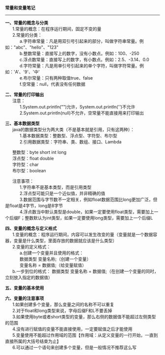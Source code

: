 **常量和变量笔记**  


----------


**一、常量的概念与分类**  
&nbsp;&nbsp;&nbsp;&nbsp;&nbsp;&nbsp;1.常量的概念：在程序运行期间，固定不变的量  
&nbsp;&nbsp;&nbsp;&nbsp;&nbsp;&nbsp;2.常量的分类：  
&nbsp;&nbsp;&nbsp;&nbsp;&nbsp;&nbsp;&nbsp;&nbsp;&nbsp;&nbsp;&nbsp;&nbsp;a.字符串常量：凡是用双引号引起来的部分，叫做字符串常量。例如："abc"、"hello"、"123"  
&nbsp;&nbsp;&nbsp;&nbsp;&nbsp;&nbsp;&nbsp;&nbsp;&nbsp;&nbsp;&nbsp;&nbsp;b.整数常量：直接写上的数字，没有小数点。例如：100、-250  
&nbsp;&nbsp;&nbsp;&nbsp;&nbsp;&nbsp;&nbsp;&nbsp;&nbsp;&nbsp;&nbsp;&nbsp;c.浮点数常量：直接写上的数字，有小数点。例如：2.5、-3.14、0.0  
&nbsp;&nbsp;&nbsp;&nbsp;&nbsp;&nbsp;&nbsp;&nbsp;&nbsp;&nbsp;&nbsp;&nbsp;d.字符常量：凡是用单引号引起来的单个字符，叫做字符常量。例如：'A'、'9'、'中'  
&nbsp;&nbsp;&nbsp;&nbsp;&nbsp;&nbsp;&nbsp;&nbsp;&nbsp;&nbsp;&nbsp;&nbsp;e.布尔常量：只有两种取值true、false  
&nbsp;&nbsp;&nbsp;&nbsp;&nbsp;&nbsp;&nbsp;&nbsp;&nbsp;&nbsp;&nbsp;&nbsp;f.空常量：null，代表没有任何数据  
                   
**二、常量的打印输出**  
&nbsp;&nbsp;&nbsp;&nbsp;&nbsp;&nbsp;注意：  
&nbsp;&nbsp;&nbsp;&nbsp;&nbsp;&nbsp;&nbsp;&nbsp;&nbsp;&nbsp;&nbsp;&nbsp;1.System.out.println("")允许，System.out.println('')不允许  
&nbsp;&nbsp;&nbsp;&nbsp;&nbsp;&nbsp;&nbsp;&nbsp;&nbsp;&nbsp;&nbsp;&nbsp;2.System.out.println(null)不允许，空常量不能直接用来打印输出  
            
**三、基本数据类型**  
&nbsp;&nbsp;&nbsp;&nbsp;&nbsp;&nbsp;java的数据类型分为两大类（不是基本就是引用，只有这两种）：  
&nbsp;&nbsp;&nbsp;&nbsp;&nbsp;&nbsp;&nbsp;&nbsp;&nbsp;&nbsp;&nbsp;&nbsp;1.基本数据类型：整数型、浮点型、字符型、布尔型  
&nbsp;&nbsp;&nbsp;&nbsp;&nbsp;&nbsp;&nbsp;&nbsp;&nbsp;&nbsp;&nbsp;&nbsp;2.引用数据类型：字符串、类、数组、接口、Lambda  
  
&nbsp;&nbsp;&nbsp;&nbsp;&nbsp;&nbsp;整数型：byte short int long  
&nbsp;&nbsp;&nbsp;&nbsp;&nbsp;&nbsp;浮点型：float double  
&nbsp;&nbsp;&nbsp;&nbsp;&nbsp;&nbsp;字符型：char  
&nbsp;&nbsp;&nbsp;&nbsp;&nbsp;&nbsp;布尔型：boolean  
  
&nbsp;&nbsp;&nbsp;&nbsp;&nbsp;&nbsp;注意事项：  
&nbsp;&nbsp;&nbsp;&nbsp;&nbsp;&nbsp;&nbsp;&nbsp;&nbsp;&nbsp;&nbsp;&nbsp;1.字符串不是基本类型，而是引用类型  
&nbsp;&nbsp;&nbsp;&nbsp;&nbsp;&nbsp;&nbsp;&nbsp;&nbsp;&nbsp;&nbsp;&nbsp;2.浮点型可能只是一个近似值，并非精确的值  
&nbsp;&nbsp;&nbsp;&nbsp;&nbsp;&nbsp;&nbsp;&nbsp;&nbsp;&nbsp;&nbsp;&nbsp;3.数据范围与字节数不一定相关，例如float数据范围比long更加广泛，但是float是4字节，long是8字节  
&nbsp;&nbsp;&nbsp;&nbsp;&nbsp;&nbsp;&nbsp;&nbsp;&nbsp;&nbsp;&nbsp;&nbsp;4.浮点数当中默认类型是double，如果一定要使用float类型，需要加上一个后缀F；整数默认为int类型，如果一定要使用long类型，需要加上一个后缀L  
          
**四、变量的概念与定义格式**  
&nbsp;&nbsp;&nbsp;&nbsp;&nbsp;&nbsp;1.变量的概念：程序运行期间，内容可以发生改变的量（变量就是一个数据容器，变量是什么类型，里面存放的数据就应该是什么类型）  
&nbsp;&nbsp;&nbsp;&nbsp;&nbsp;&nbsp;2.变量的定义格式：  
&nbsp;&nbsp;&nbsp;&nbsp;&nbsp;&nbsp;&nbsp;&nbsp;&nbsp;&nbsp;&nbsp;&nbsp;a.创建一个变量并且使用的格式：  
&nbsp;&nbsp;&nbsp;&nbsp;&nbsp;&nbsp;&nbsp;&nbsp;&nbsp;&nbsp;&nbsp;&nbsp;数据类型 变量名称;（创建一个变量）  
&nbsp;&nbsp;&nbsp;&nbsp;&nbsp;&nbsp;&nbsp;&nbsp;&nbsp;&nbsp;&nbsp;&nbsp;变量名称 = 数据值;（给变量赋值）  
&nbsp;&nbsp;&nbsp;&nbsp;&nbsp;&nbsp;b.一步到位的格式： 数据类型 变量名称 = 数据值;（在创建一个变量的同时，立刻放入指定的数据值）    
                       
**五、变量的基本使用**  
  
**六、变量的注意事项**  
&nbsp;&nbsp;&nbsp;&nbsp;&nbsp;&nbsp;1.如果创建多个变量，那么变量之间的名称不可以重复  
&nbsp;&nbsp;&nbsp;&nbsp;&nbsp;&nbsp;2.对于float和long类型来说，字母后缀F和L不要丢掉  
&nbsp;&nbsp;&nbsp;&nbsp;&nbsp;&nbsp;3.如果使用byte或者short类型的变量，那么右侧的数据值不能超过左侧类型的范围  
&nbsp;&nbsp;&nbsp;&nbsp;&nbsp;&nbsp;4.没有进行赋值的变量不能直接使用，一定要赋值之后才能使用  
&nbsp;&nbsp;&nbsp;&nbsp;&nbsp;&nbsp;5.变量使用不能超过作用域的范围【作用域：从定义变量的一行开始，一直到直接所属的大括号结束为止】  
&nbsp;&nbsp;&nbsp;&nbsp;&nbsp;&nbsp;6.可以通过一个语句来创建多个变量，但是一般情况不推荐这么写  
    


